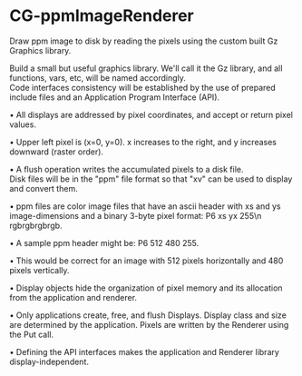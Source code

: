 CG-ppmImageRenderer
===================

Draw ppm image to disk by reading the pixels using the custom built Gz Graphics library.

Build a small but useful graphics library. We'll call it the Gz library, and all functions, vars, etc, will be named accordingly.  
Code interfaces consistency will be established by the use of prepared include files and an Application Program Interface (API). 

• All displays are addressed by pixel coordinates, and accept or return pixel values.

• Upper left pixel is (x=0, y=0).  x increases to the right, and y increases downward (raster order). 

• A flush operation writes the accumulated pixels to a disk file.  
Disk files will be in the "ppm" file format so that "xv" can be used to display and convert them. 

• ppm files are color image files that have an ascii header with xs and ys image-dimensions and a binary 3-byte pixel format: P6 xs yx 255\n  rgbrgbrgbrgb. 

• A sample ppm header might be:  P6 512 480 255. 

• This would be correct for an image with 512 pixels horizontally and 480 pixels vertically. 

• Display objects hide the organization of pixel memory and its allocation from the application and renderer. 

• Only applications create, free, and flush Displays. Display class and size are determined by the application. 
Pixels are written by the Renderer using the Put call. 

• Defining the API interfaces makes the application and Renderer library display-independent.